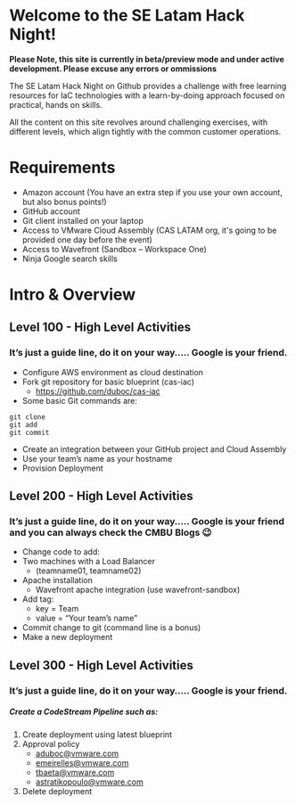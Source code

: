 # Welcome to the SE Latam Hack Night! 


**Please Note, this site is currently in beta/preview mode and under active development. Please excuse any errors or ommissions**

The SE Latam Hack Night on Github provides a challenge with free learning resources for IaC technologies with a learn-by-doing approach focused on practical, hands on skills.

All the content on this site revolves around challenging exercises, with different levels, which align tightly with the common customer operations.

# Requirements 
- Amazon account (You have an extra step if you use your own account, but also bonus points!)
- GitHub account
- Git client installed on your laptop
- Access to VMware Cloud Assembly (CAS LATAM org, it's going to be provided one day before the event)
- Access to Wavefront (Sandbox – Workspace One)
- Ninja Google search skills

# Intro & Overview

## Level 100 - High Level Activities
### It’s just a guide line, do it on your way….. Google is your friend.

- Configure AWS environment as cloud destination
- Fork git repository for basic blueprint (cas-iac)
  - https://github.com/duboc/cas-iac
- Some basic Git commands are:
``` 
git clone
git add
git commit
```
- Create an integration between your GitHub project and Cloud Assembly
- Use your team’s name as your hostname
- Provision Deployment 

## Level 200 - High Level Activities
### It’s just a guide line, do it on your way….. Google is your friend and you can always check the CMBU Blogs :wink: 

- Change code to add:
- Two machines with a Load Balancer 
  - (teamname01, teamname02)
- Apache installation
  - Wavefront apache integration (use wavefront-sandbox)
- Add tag:
  - key = Team 
  - value = “Your team’s name”
- Commit change to git (command line is a bonus)
- Make a new deployment


## Level 300 - High Level Activities
### It’s just a guide line, do it on your way….. Google is your friend.

##### Create a CodeStream Pipeline such as:
1. Create deployment using latest blueprint
2. Approval policy 
   - aduboc@vmware.com
   - emeirelles@vmware.com
   - tbaeta@vmware.com
   - astratikopoulo@vmware.com
3. Delete deployment


